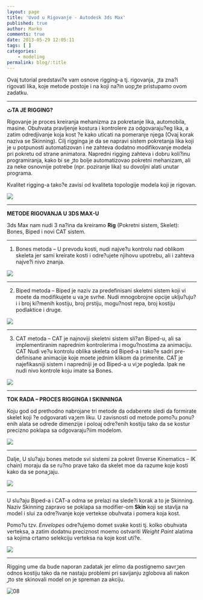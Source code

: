```yaml
---
layout: page
title: 'Uvod u Rigovanje - Autodesk 3ds Max'
published: true
author: Marko
comments: true
date: 2013-05-29 12:05:11
tags: [ ]
categories:
    - modeling
permalink: blog/:title
---
```

Ovaj tutorial predstavi?e vam osnove rigging-a tj. rigovanja, ڑta zna?i rigovati lika, koje metode postoje i na koji na?in uopڑte pristupamo ovom zadatku.

* * *

**ٹTA JE RIGGING?**

Rigovanje je proces kreiranja mehanizma za pokretanje lika, automobila, masine. Obuhvata pravljenje kostura i kontrolere za odgovaraju?eg lika, a zatim odredjivanje koja kost ?e kako uticati na pomeranje njega (Ovaj korak naziva se Skinning). Cilj rigginga je da se napravi sistem pokretanja lika koji je u potpunosti automatizovan i ne zahteva dodatno modifikovanje modela pri pokretu od strane animatora. Napredni rigging zahteva i dobru koli?inu programiranja, kako bi se ڑto bolje automatizovao pokretni mehanizam, ali za neke osnovnije potrebe (npr. poziranje lika) su dovoljni alati unutar programa.

Kvalitet rigging-a tako?e zavisi od kvaliteta topologije modela koji je rigovan.

![][1]

* * *

**METODE RIGOVANJA U 3DS MAX-U**

3ds Max nam nudi 3 na?ina da kreiramo **Rig** (Pokretni sistem, Skelet): Bones, Biped i novi CAT sistem.

* * *

1. Bones metoda &#8211; U prevodu kosti, nudi najve?u kontrolu nad oblikom skeleta jer sami kreirate kosti i odre?ujete njihovu upotrebu, ali i zahteva najve?i nivo znanja.

![][2]

* * *

2. Biped metoda &#8211; Biped je naziv za predefinisani skeletni sistem koji vi mo‍ete da modifikujete u vaڑe svrhe. Nudi mnogobrojne opcije uklju?uju?i i broj ki?menih kostiju, broj prstiju, mogu?nost repa, broj kostiju podlaktice i druge.

![][3]

* * *

3. CAT metoda &#8211; CAT je najnoviji skeletni sistem sli?an Biped-u, ali sa implementiranim naprednim kontrolerima i mogu?nostima za animaciju. CAT Nudi ve?u kontrolu oblika skeleta od Biped-a i tako?e sadr‍i pre-definisane animacije koje mo‍ete jednim klikom da primenite. CAT je najefikasniji sistem i napredniji je od Biped-a u viڑe pogleda. Ipak ne nudi nivo kontrole koju imate sa Bones.

![][4]

* * *

**TOK RADA &#8211; PROCES RIGGINGA I SKINNINGA**

Koju god od prethodno nabrojane tri metode da odaberete sledi da formirate skelet koji ?e odgovarati vaڑem liku. U zavisnosti od metode pomo?u ponu?enih alata se odrede dimenzije i polo‍aj odre?enih kostiju tako da se kostur precizno poklapa sa odgovaraju?iim modelom.

![][5]

* * *

Dalje, U slu?aju bones metode svi sistemi za pokret (Inverse Kinematics &#8211; IK chain) moraju da se ru?no prave tako da skelet mo‍e da razume koje kosti kako da se ponaڑaju.

![][6]

* * *

U slu?aju Biped-a i CAT-a odma se prelazi na slede?i korak a to je Skinning. Naziv Skinning zapravo se poklapa sa modifier-om **Skin** koji se stavlja na model i slu‍i za odre?ivanje koje vertekse obuhvata i pomera koja kost.

Pomo?u tzv. _Envelopes_ odre?ujemo domet svake kosti tj. kolko obuhvata verteksa, a zatim dodatnu preciznost mo‍emo ostvariti _Weight Paint_ alatima sa kojima crtamo selekciju verteksa na koje kost uti?e.

![][7]

* * *

Rigging ume da bude naporan zadatak jer ‍elimo da postignemo savrڑen odnos kostiju tako da ne nastaju problemi pri savijanju zglobova ali nakon ڑto ste skinovali model on je spreman za akciju.

![08][8]

 [1]: {{site.baseurl}}/images/post/uploads/2013/05/00.jpg
 [2]: {{site.baseurl}}/images/post/uploads/2013/05/013.jpg
 [3]: {{site.baseurl}}/images/post/uploads/2013/05/023.jpg
 [4]: {{site.baseurl}}/images/post/uploads/2013/05/033.jpg
 [5]: {{site.baseurl}}/images/post/uploads/2013/05/043.jpg
 [6]: {{site.baseurl}}/images/post/uploads/2013/05/052.jpg
 [7]: {{site.baseurl}}/images/post/uploads/2013/05/062.jpg
 [8]: http://ghost.halomaps.org/bluestreak/animation/images/cyborg_unarmed-move-front.gif